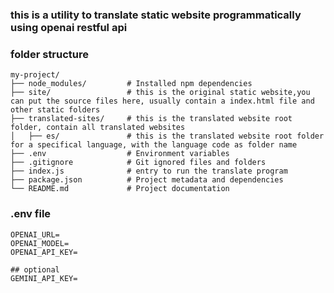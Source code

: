 ### this is a utility to translate static website programmatically using openai restful api

### folder structure
```
my-project/
├── node_modules/         # Installed npm dependencies
├── site/                 # this is the original static website,you can put the source files here, usually contain a index.html file and other static folders
├── translated-sites/     # this is the translated website root folder, contain all translated websites
│   ├── es/               # this is the translated website root folder for a specifical language, with the language code as folder name
├── .env                  # Environment variables
├── .gitignore            # Git ignored files and folders
├── index.js              # entry to run the translate program
├── package.json          # Project metadata and dependencies
└── README.md             # Project documentation
```

### .env file
```
OPENAI_URL=
OPENAI_MODEL=
OPENAI_API_KEY=

## optional
GEMINI_API_KEY=
```
